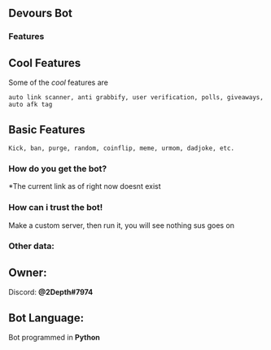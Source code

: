 ## Devours Bot

### Features

## Cool Features
Some of the *cool* features are 

```
auto link scanner, anti grabbify, user verification, polls, giveaways, auto afk tag
```

## Basic Features

```
Kick, ban, purge, random, coinflip, meme, urmom, dadjoke, etc.
```

### How do you get the bot?

*The current link as of right now doesnt exist

### How can i trust the bot!

Make a custom server, then run it, you will see nothing sus goes on


### Other data:
## Owner:
Discord: **@2Depth#7974**
## Bot Language:
Bot programmed in **Python**
